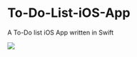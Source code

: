 # To-Do-List-iOS-App
A To-Do list iOS App written in Swift


<img src="https://media.giphy.com/media/5zkL51B2Qun5TByn2z/giphy.gif" /> 
